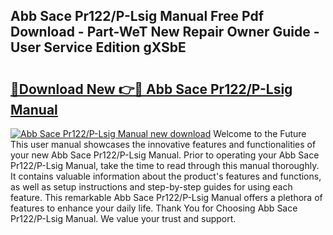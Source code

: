 ## Abb Sace Pr122/P-Lsig Manual Free Pdf Download - Part-WeT New Repair Owner Guide - User Service Edition gXSbE

# <h2><a href="http://cf17374.oget.top/?id=Abb+Sace+Pr122%2fP-Lsig+Manual">🔗Download New 👉🔴 Abb Sace Pr122/P-Lsig Manual</a></h2>

[![Abb Sace Pr122/P-Lsig Manual new download](https://i.imgur.com/5g1atiW.png)](http://cf17374.oget.top/?id=Abb+Sace+Pr122%2fP-Lsig+Manual)
Welcome to the Future This user manual showcases the innovative features and functionalities of your new Abb Sace Pr122/P-Lsig Manual. Prior to operating your Abb Sace Pr122/P-Lsig Manual, take the time to read through this manual thoroughly. It contains valuable information about the product's features and functions, as well as setup instructions and step-by-step guides for using each feature. This remarkable Abb Sace Pr122/P-Lsig Manual offers a plethora of features to enhance your daily life. Thank You for Choosing Abb Sace Pr122/P-Lsig Manual. We value your trust and support.
